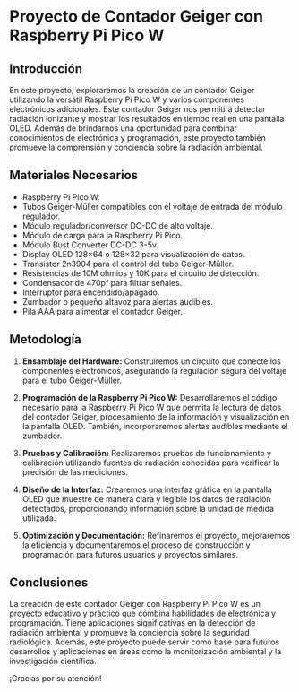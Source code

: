 # Proyecto de Contador Geiger con Raspberry Pi Pico W

## Introducción

En este proyecto, exploraremos la creación de un contador Geiger utilizando la versátil Raspberry Pi Pico W y varios componentes electrónicos adicionales. Este contador Geiger nos permitirá detectar radiación ionizante y mostrar los resultados en tiempo real en una pantalla OLED. Además de brindarnos una oportunidad para combinar conocimientos de electrónica y programación, este proyecto también promueve la comprensión y conciencia sobre la radiación ambiental.

## Materiales Necesarios

- Raspberry Pi Pico W.
- Tubos Geiger-Müller compatibles con el voltaje de entrada del módulo regulador.
- Módulo regulador/conversor DC-DC de alto voltaje.
- Módulo de carga para la Raspberry Pi Pico.
- Módulo Bust Converter DC-DC 3-5v.
- Display OLED 128×64 o 128×32 para visualización de datos.
- Transistor 2n3904 para el control del tubo Geiger-Müller.
- Resistencias de 10M ohmios y 10K para el circuito de detección.
- Condensador de 470pf para filtrar señales.
- Interruptor para encendido/apagado.
- Zumbador o pequeño altavoz para alertas audibles.
- Pila AAA para alimentar el contador Geiger.

## Metodología

1. **Ensamblaje del Hardware:** Construiremos un circuito que conecte los componentes electrónicos, asegurando la regulación segura del voltaje para el tubo Geiger-Müller.

2. **Programación de la Raspberry Pi Pico W:** Desarrollaremos el código necesario para la Raspberry Pi Pico W que permita la lectura de datos del contador Geiger, procesamiento de la información y visualización en la pantalla OLED. También, incorporaremos alertas audibles mediante el zumbador.

3. **Pruebas y Calibración:** Realizaremos pruebas de funcionamiento y calibración utilizando fuentes de radiación conocidas para verificar la precisión de las mediciones.

4. **Diseño de la Interfaz:** Crearemos una interfaz gráfica en la pantalla OLED que muestre de manera clara y legible los datos de radiación detectados, proporcionando información sobre la unidad de medida utilizada.

5. **Optimización y Documentación:** Refinaremos el proyecto, mejoraremos la eficiencia y documentaremos el proceso de construcción y programación para futuros usuarios y proyectos similares.

## Conclusiones

La creación de este contador Geiger con Raspberry Pi Pico W es un proyecto educativo y práctico que combina habilidades de electrónica y programación. Tiene aplicaciones significativas en la detección de radiación ambiental y promueve la conciencia sobre la seguridad radiológica. Además, este proyecto puede servir como base para futuros desarrollos y aplicaciones en áreas como la monitorización ambiental y la investigación científica.

¡Gracias por su atención!

